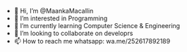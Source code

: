 - 👋 Hi, I’m @MaankaMacallin
- 👀 I’m interested in Programming
- 🌱 I’m currently learning Computer Science & Engineering
- 💞️ I’m looking to collaborate on developrs
- 📫 How to reach me whatsapp: wa.me/252617892189


